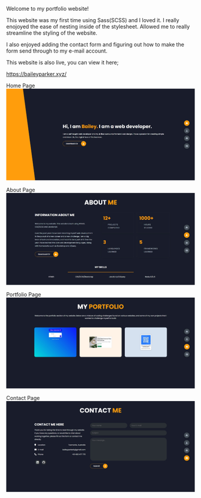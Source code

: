Welcome to my portfolio website!

This website was my first time using Sass(SCSS) and I loved it. I really enojoyed the ease of nesting inside of the stylesheet. Allowed me to really streamline the styling of the website.

I also enjoyed adding the contact form and figuring out how to make the form send through to my e-mail account.

This website is also live, you can view it here;

https://baileyparker.xyz/

Home Page
![](screenshots/home.jpg)

About Page
![](screenshots/about-me.jpg)

Portfolio Page
![](screenshots/portfolio.jpg)

Contact Page
![](screenshots/contact-me.jpg)
